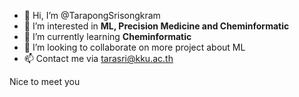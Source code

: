 - 👋 Hi, I’m @TarapongSrisongkram
- 👀 I’m interested in <B>ML, Precision Medicine and Cheminformatic</B>
- 🌱 I’m currently learning <B>Cheminformatic</B>
- 💞️ I’m looking to collaborate on more project about ML
- 📫 Contact me via tarasri@kku.ac.th <br>

Nice to meet you 

<!---
TarapongSrisongkram/TarapongSrisongkram is a ✨ special ✨ repository because its `README.md` (this file) appears on your GitHub profile.
You can click the Preview link to take a look at your changes.
--->
